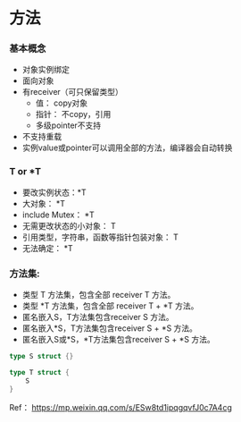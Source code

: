 # 方法
### 基本概念
- 对象实例绑定
- 面向对象
- 有receiver（可只保留类型）
  - 值： copy对象 
  - 指针： 不copy，引用 
  - 多级pointer不支持
- 不支持重载
- 实例value或pointer可以调用全部的方法，编译器会自动转换

### T or *T
- 要改实例状态：*T
- 大对象： *T
- include Mutex： *T
- 无需更改状态的小对象： T
- 引用类型，字符串，函数等指针包装对象： T
- 无法确定： *T

### 方法集: 
- 类型 T 方法集，包含全部 receiver T 方法。
- 类型 *T 方法集，包含全部 receiver T + *T 方法。
- 匿名嵌入S，T方法集包含receiver S 方法。
- 匿名嵌入*S，T方法集包含receiver S + *S 方法。
- 匿名嵌入S或*S，*T方法集包含receiver S + *S 方法。

```go
type S struct {}

type T struct {
    S
}
```


Ref： https://mp.weixin.qq.com/s/ESw8td1ipqgqvfJ0c7A4cg